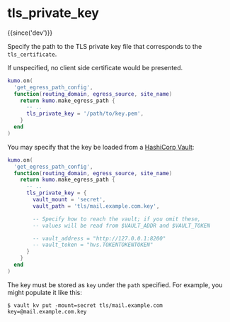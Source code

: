 # tls_private_key

{{since('dev')}}

Specify the path to the TLS private key file that corresponds to the `tls_certificate`.

If unspecified, no client side certificate would be presented.

```lua
kumo.on(
  'get_egress_path_config',
  function(routing_domain, egress_source, site_name)
    return kumo.make_egress_path {
      -- ..
      tls_private_key = '/path/to/key.pem',
    }
  end
)
```

You may specify that the key be loaded from a [HashiCorp Vault](https://www.hashicorp.com/products/vault):

```lua
kumo.on(
  'get_egress_path_config',
  function(routing_domain, egress_source, site_name)
    return kumo.make_egress_path {
      -- ..
      tls_private_key = {
        vault_mount = 'secret',
        vault_path = 'tls/mail.example.com.key',

        -- Specify how to reach the vault; if you omit these,
        -- values will be read from $VAULT_ADDR and $VAULT_TOKEN

        -- vault_address = "http://127.0.0.1:8200"
        -- vault_token = "hvs.TOKENTOKENTOKEN"
      }
    }
  end
)
```

The key must be stored as `key` under the `path` specified.
For example, you might populate it like this:

```
$ vault kv put -mount=secret tls/mail.example.com key=@mail.example.com.key
```
